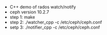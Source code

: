 * C++ demo of rados watch/notify
* ceph version 10.2.7
* step 1: make
* step 2: ./watcher_cpp -c /etc/ceph/ceph.conf
* setp 3: ./notifier_cpp -c /etc/ceph/ceph.conf


